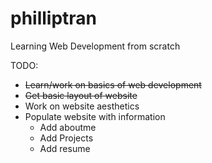 # philliptran
 
Learning Web Development from scratch

TODO:

- ~~Learn/work on basics of web development~~
- ~~Get basic layout of website~~
- Work on website aesthetics
- Populate website with information
  - Add aboutme
  - Add Projects
  - Add resume
  
 
